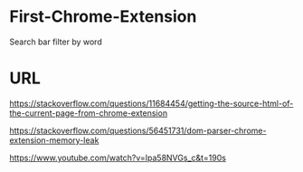 # First-Chrome-Extension

Search bar
filter by word


# URL
https://stackoverflow.com/questions/11684454/getting-the-source-html-of-the-current-page-from-chrome-extension



https://stackoverflow.com/questions/56451731/dom-parser-chrome-extension-memory-leak

https://www.youtube.com/watch?v=Ipa58NVGs_c&t=190s
